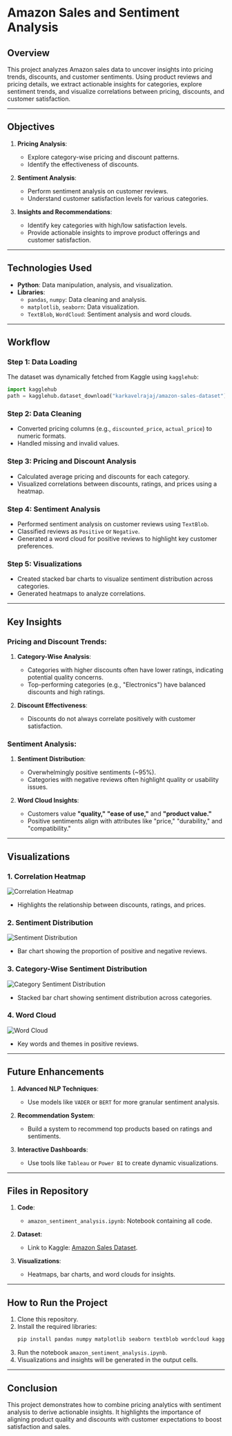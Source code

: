 # Amazon Sales and Sentiment Analysis

## **Overview**
This project analyzes Amazon sales data to uncover insights into pricing trends, discounts, and customer sentiments. Using product reviews and pricing details, we extract actionable insights for categories, explore sentiment trends, and visualize correlations between pricing, discounts, and customer satisfaction.

---

## **Objectives**
1. **Pricing Analysis**:
   - Explore category-wise pricing and discount patterns.
   - Identify the effectiveness of discounts.

2. **Sentiment Analysis**:
   - Perform sentiment analysis on customer reviews.
   - Understand customer satisfaction levels for various categories.

3. **Insights and Recommendations**:
   - Identify key categories with high/low satisfaction levels.
   - Provide actionable insights to improve product offerings and customer satisfaction.

---

## **Technologies Used**
- **Python**: Data manipulation, analysis, and visualization.
- **Libraries**:
  - `pandas`, `numpy`: Data cleaning and analysis.
  - `matplotlib`, `seaborn`: Data visualization.
  - `TextBlob`, `WordCloud`: Sentiment analysis and word clouds.

---

## **Workflow**

### **Step 1: Data Loading**
The dataset was dynamically fetched from Kaggle using `kagglehub`:
```python
import kagglehub
path = kagglehub.dataset_download("karkavelrajaj/amazon-sales-dataset")
```

### **Step 2: Data Cleaning**
- Converted pricing columns (e.g., `discounted_price`, `actual_price`) to numeric formats.
- Handled missing and invalid values.

### **Step 3: Pricing and Discount Analysis**
- Calculated average pricing and discounts for each category.
- Visualized correlations between discounts, ratings, and prices using a heatmap.

### **Step 4: Sentiment Analysis**
- Performed sentiment analysis on customer reviews using `TextBlob`.
- Classified reviews as `Positive` or `Negative`.
- Generated a word cloud for positive reviews to highlight key customer preferences.

### **Step 5: Visualizations**
- Created stacked bar charts to visualize sentiment distribution across categories.
- Generated heatmaps to analyze correlations.

---

## **Key Insights**

### **Pricing and Discount Trends**:
1. **Category-Wise Analysis**:
   - Categories with higher discounts often have lower ratings, indicating potential quality concerns.
   - Top-performing categories (e.g., "Electronics") have balanced discounts and high ratings.

2. **Discount Effectiveness**:
   - Discounts do not always correlate positively with customer satisfaction.

### **Sentiment Analysis**:
1. **Sentiment Distribution**:
   - Overwhelmingly positive sentiments (~95%).
   - Categories with negative reviews often highlight quality or usability issues.

2. **Word Cloud Insights**:
   - Customers value **"quality," "ease of use,"** and **"product value."**
   - Positive sentiments align with attributes like "price," "durability," and "compatibility."

---

## **Visualizations**
### **1. Correlation Heatmap**
![Correlation Heatmap](path_to_heatmap.png)
- Highlights the relationship between discounts, ratings, and prices.

### **2. Sentiment Distribution**
![Sentiment Distribution](path_to_sentiment_distribution.png)
- Bar chart showing the proportion of positive and negative reviews.

### **3. Category-Wise Sentiment Distribution**
![Category Sentiment Distribution](path_to_category_sentiment.png)
- Stacked bar chart showing sentiment distribution across categories.

### **4. Word Cloud**
![Word Cloud](path_to_wordcloud.png)
- Key words and themes in positive reviews.

---

## **Future Enhancements**
1. **Advanced NLP Techniques**:
   - Use models like `VADER` or `BERT` for more granular sentiment analysis.

2. **Recommendation System**:
   - Build a system to recommend top products based on ratings and sentiments.

3. **Interactive Dashboards**:
   - Use tools like `Tableau` or `Power BI` to create dynamic visualizations.

---

## **Files in Repository**
1. **Code**:
   - `amazon_sentiment_analysis.ipynb`: Notebook containing all code.

2. **Dataset**:
   - Link to Kaggle: [Amazon Sales Dataset](https://www.kaggle.com/datasets/karkavelrajaj/amazon-sales-dataset).

3. **Visualizations**:
   - Heatmaps, bar charts, and word clouds for insights.

---

## **How to Run the Project**
1. Clone this repository.
2. Install the required libraries:
   ```bash
   pip install pandas numpy matplotlib seaborn textblob wordcloud kagglehub
   ```
3. Run the notebook `amazon_sentiment_analysis.ipynb`.
4. Visualizations and insights will be generated in the output cells.

---

## **Conclusion**
This project demonstrates how to combine pricing analytics with sentiment analysis to derive actionable insights. It highlights the importance of aligning product quality and discounts with customer expectations to boost satisfaction and sales.

